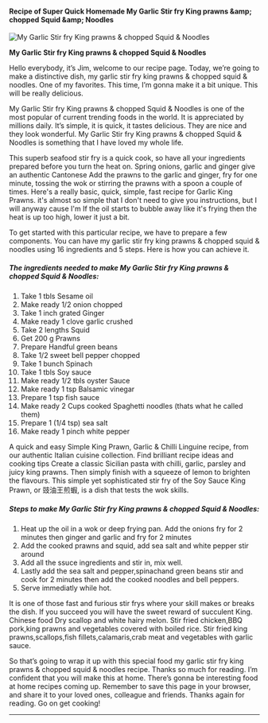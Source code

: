             

#### Recipe of Super Quick Homemade My Garlic Stir fry King prawns &amp;amp; chopped Squid &amp;amp; Noodles

![My Garlic Stir fry King prawns &amp; chopped Squid &amp; Noodles](https://img-global.cpcdn.com/recipes/07b2c6836133f8aa/751x532cq70/my-garlic-stir-fry-king-prawns-chopped-squid-noodles-recipe-main-photo.jpg)

**My Garlic Stir fry King prawns &amp; chopped Squid &amp; Noodles**

Hello everybody, it’s Jim, welcome to our recipe page. Today, we’re going to make a distinctive dish, my garlic stir fry king prawns & chopped squid & noodles. One of my favorites. This time, I’m gonna make it a bit unique. This will be really delicious.

My Garlic Stir fry King prawns & chopped Squid & Noodles is one of the most popular of current trending foods in the world. It is appreciated by millions daily. It’s simple, it is quick, it tastes delicious. They are nice and they look wonderful. My Garlic Stir fry King prawns & chopped Squid & Noodles is something that I have loved my whole life.

This superb seafood stir fry is a quick cook, so have all your ingredients prepared before you turn the heat on. Spring onions, garlic and ginger give an authentic Cantonese Add the prawns to the garlic and ginger, fry for one minute, tossing the wok or stirring the prawns with a spoon a couple of times. Here's a really basic, quick, simple, fast recipe for Garlic King Prawns. it's almost so simple that I don't need to give you instructions, but I will anyway cause I'm If the oil starts to bubble away like it's frying then the heat is up too high, lower it just a bit.

To get started with this particular recipe, we have to prepare a few components. You can have my garlic stir fry king prawns & chopped squid & noodles using 16 ingredients and 5 steps. Here is how you can achieve it.

##### The ingredients needed to make My Garlic Stir fry King prawns & chopped Squid & Noodles:

1.  Take 1 tbls Sesame oil
2.  Make ready 1/2 onion chopped
3.  Take 1 inch grated Ginger
4.  Make ready 1 clove garlic crushed
5.  Take 2 lengths Squid
6.  Get 200 g Prawns
7.  Prepare Handful green beans
8.  Take 1/2 sweet bell pepper chopped
9.  Take 1 bunch Spinach
10.  Take 1 tbls Soy sauce
11.  Make ready 1/2 tbls oyster Sauce
12.  Make ready 1 tsp Balsamic vinegar
13.  Prepare 1 tsp fish sauce
14.  Make ready 2 Cups cooked Spaghetti noodles (thats what he called them)
15.  Prepare 1 (1/4 tsp) sea salt
16.  Make ready 1 pinch white pepper

A quick and easy Simple King Prawn, Garlic & Chilli Linguine recipe, from our authentic Italian cuisine collection. Find brilliant recipe ideas and cooking tips Create a classic Sicilian pasta with chilli, garlic, parsley and juicy king prawns. Then simply finish with a squeeze of lemon to brighten the flavours. This simple yet sophisticated stir fry of the Soy Sauce King Prawn, or 豉油王煎蝦, is a dish that tests the wok skills.

##### Steps to make My Garlic Stir fry King prawns & chopped Squid & Noodles:

1.  Heat up the oil in a wok or deep frying pan. Add the onions fry for 2 minutes then ginger and garlic and fry for 2 minutes
2.  Add the cooked prawns and squid, add sea salt and white pepper stir around
3.  Add all the ssuce ingredients and stir in, mix well.
4.  Lastly add the sea salt and pepper,spinachand green beans stir and cook for 2 minutes then add the cooked noodles and bell peppers.
5.  Serve immediatly while hot.

It is one of those fast and furious stir frys where your skill makes or breaks the dish. If you succeed you will have the sweet reward of succulent King. Chinese food Dry scallop and white hairy melon. Stir fried chicken,BBQ pork,king prawns and vegetables covered with boiled rice. Stir fried king prawns,scallops,fish fillets,calamaris,crab meat and vegetables with garlic sauce.

So that’s going to wrap it up with this special food my garlic stir fry king prawns & chopped squid & noodles recipe. Thanks so much for reading. I’m confident that you will make this at home. There’s gonna be interesting food at home recipes coming up. Remember to save this page in your browser, and share it to your loved ones, colleague and friends. Thanks again for reading. Go on get cooking!

* * *